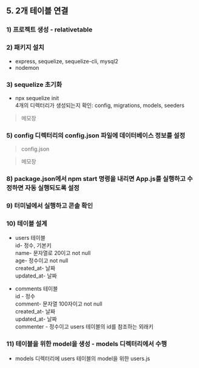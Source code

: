 ## 5. 2개 테이블 연결
### 1) 프로젝트 생성 - relativetable
### 2) 패키지 설치
- express, sequelize, sequelize-cli, mysql2
- nodemon


### 3) sequelize 초기화
- npx sequelize init  
4개의 디렉터리가 생성되는지 확인: config, migrations, models, seeders

> 메모장

### 5) config 디렉터리의 config.json 파일에 데이터베이스 정보를 설정
> config.json

> 메모장

### 8) package.json에서 npm start 명령을 내리면 App.js를 실행하고 수정하면 자동 실행되도록 설정

### 9) 터미널에서 실행하고 콘솔 확인

### 10) 테이블 설계
- users 테이블  
id- 정수, 기본키  
name- 문자열로 20이고 not null  
age- 정수이고 not null  
created_at- 날짜  
updated_at- 날짜


- comments 테이블  
id - 정수  
comment- 문자열 100자이고 not null  
created_at- 날짜  
updated_at- 날짜  
commenter - 정수이고 users 테이블의 id를 참조하는 외래키

### 11) 테이블을 위한 model을 생성 - models 디렉터리에서 수행
- models 디렉터리에 users 테이블의 model을 위한 users.js

